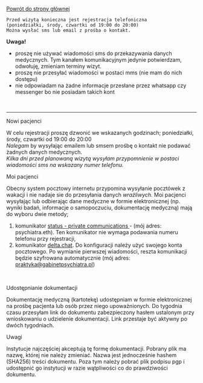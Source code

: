 <a href="https://gabinetpsychiatra.pl"> Powrót do strony głównej </a>
```
Przed wizytą konieczna jest rejestracja telefoniczna 
(poniedziałki, środy, czwartki od 19:00 do 20:00)
Można wysłać sms lub email z prośba o kontakt.
```

__Uwaga!__
- proszę nie używać wiadomości sms do przekazywania danych medycznych. Tym kanałem komunikacyjnym jedynie potwierdzam, odwołuję, zmieniam terminy wizyt.
- proszę nie przesyłać wiadomości w postaci mms (nie mam do nich dostępu)
- nie odpowiadam na żadne informacje przesłane przez whatsapp czy messenger bo nie posiadam takich kont
<br>

<hr>

Nowi pacjenci

W celu rejestracji proszę dzwonić we wskazanych godzinach; poniedziałki, środy, czwartki od 19:00 do 20:00
<br>
_Nalegam_ by wysyłając emailem lub smsem prośbę o kontakt nie podawać żadnych danych medycznych.
<br>
_Kilka dni przed planowaną wizytą wysyłam przypomnienie w postaci wiadomości sms na wskazany numer telefonu._
<br>


Moi pacjenci

Obecny system pocztowy internetu przypomina wysyłanie pocztówek z wakacji i nie nadaje sie do przesyłania danych _wrażliwych._
Moi pacjenci wysyłając lub odbierając dane medyczne w formie elektronicznej (np. wyniki badań, informacje o samopoczuciu, dokumentację medyczną) mają do wyboru dwie metody;
1. komunikator <a href="https://status.im/"> status - private communications </a> - (mój adres: psychiatra.eth). Ten komunikator nie wymaga podawania numeru telefonu przy rejestracji,
2. komunikator [delta.chat](https://delta.chat/pl/). Do konfiguracji należy użyć swojego konta pocztowego. Po wymianie pierwszej wiadomości, reszta komunikacji będzie szyfrowana automatycznie (mój adres: praktyka@gabinetpsychiatra.pl)
<br>

Udostępnianie dokumentacji

Dokumentację medyczną (kartotekę) udostępniam w formie elektronicznej na prośbę pacjenta lub osób przez niego upoważnionych. Do tygodnia czasu przesyłam link do dokumentu zabezpieczony hasłem ustalonym przy wnioskowaniu o udzielenie dokumentacji. Link przestaje być aktywny po dwóch tygodniach.

Uwagi

Instytucje najczęściej akceptują tę formę dokumentacji. Pobrany plik ma nazwę, której nie należy zmieniać. Nazwa jest jednocześnie hashem (SHA256) treści dokumentu. Poza tym należy pobrać plik podpisu pgp i udostępnić go instytucji w razie wątpliwości co do prawdziwości dokumentu.
